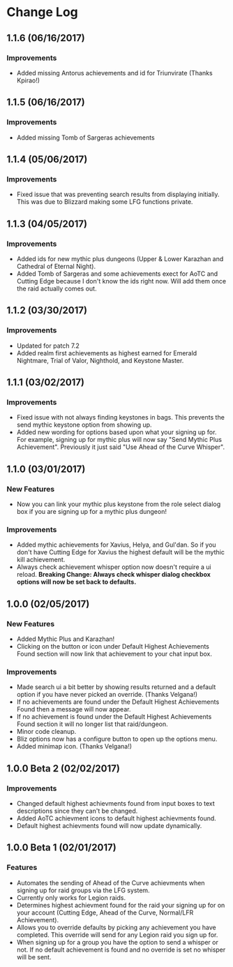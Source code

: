 # Change Log

## 1.1.6 (06/16/2017)

### Improvements

* Added missing Antorus achievements and id for Triunvirate (Thanks Kpirao!)

## 1.1.5 (06/16/2017)

### Improvements

* Added missing Tomb of Sargeras achievements

## 1.1.4 (05/06/2017)

### Improvements

* Fixed issue that was preventing search results from displaying initially. This was due to Blizzard making some LFG functions private.

## 1.1.3 (04/05/2017)

### Improvements

* Added ids for new mythic plus dungeons (Upper & Lower Karazhan and Cathedral of Eternal Night).
* Added Tomb of Sargeras and some achievements exect for AoTC and Cutting Edge because I don't know the ids right now. Will add them once the raid actually comes out.

## 1.1.2 (03/30/2017)

### Improvements

* Updated for patch 7.2
* Added realm first achievements as highest earned for Emerald Nightmare, Trial of Valor, Nighthold, and Keystone Master.

## 1.1.1 (03/02/2017)

### Improvements

* Fixed issue with not always finding keystones in bags. This prevents the send mythic keystone option from showing up.
* Added new wording for options based upon what your signing up for. For example, signing up for mythic plus will now say "Send Mythic Plus Achievement". Previously it just said "Use Ahead of the Curve Whisper".

## 1.1.0 (03/01/2017)

### New Features

* Now you can link your mythic plus keystone from the role select dialog box if you are signing up for a mythic plus dungeon!

### Improvements

* Added mythic achievements for Xavius, Helya, and Gul'dan. So if you don't have Cutting Edge for Xavius the highest default will be the mythic kill achievement.
* Always check achievement whisper option now doesn't require a ui reload. **Breaking Change: Always check whisper dialog checkbox options will now be set back to defaults.**

## 1.0.0 (02/05/2017)

### New Features

* Added Mythic Plus and Karazhan!
* Clicking on the button or icon under Default Highest Achievements Found section will now link that achievement to your chat input box.

### Improvements

* Made search ui a bit better by showing results returned and a default option if you have never picked an override. (Thanks Velgana!)
* If no achievements are found under the Default Highest Achievements Found then a message will now appear.
* If no achievement is found under the Default Highest Achievements Found section it will no longer list that raid/dungeon.
* Minor code cleanup.
* Bliz options now has a configure button to open up the options menu.
* Added minimap icon. (Thanks Velgana!)

## 1.0.0 Beta 2 (02/02/2017)

### Improvements

* Changed default highest achievments found from input boxes to text descriptions since they can't be changed.
* Added AoTC achievment icons to default highest achievments found.
* Default highest achievments found will now update dynamically.

## 1.0.0 Beta 1 (02/01/2017)

### Features

* Automates the sending of Ahead of the Curve achievments when signing up for raid groups via the LFG system.
* Currently only works for Legion raids.
* Determines highest achievment found for the raid your signing up for on your account (Cutting Edge, Ahead of the Curve, Normal/LFR Achievement).
* Allows you to override defaults by picking any achievement you have completed. This override will send for any Legion raid you sign up for.
* When signing up for a group you have the option to send a whisper or not. If no default achievement is found and no override is set no whisper will be sent.
